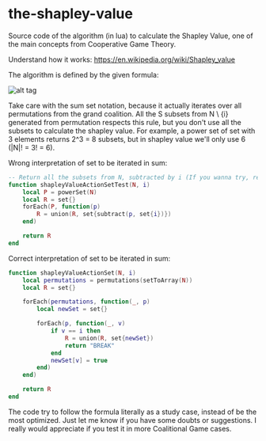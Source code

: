 # the-shapley-value
Source code of the algorithm (in lua) to calculate the Shapley Value, one of the main concepts from Cooperative Game Theory.

Understand how it works: https://en.wikipedia.org/wiki/Shapley_value

The algorithm is defined by the given formula:


![alt tag](https://upload.wikimedia.org/math/d/2/8/d2831c6c752aa555486580008c6fe86c.png)


Take care with the sum set notation, because it actually iterates over all permutations from the grand coalition. 
All the S subsets from N \ {i} generated from permutation respects this rule, but you don't use all the subsets to calculate the 
shapley value. For example, a power set of set with 3 elements returns 2^3 = 8 subsets, but in shapley value we'll only use 6 
(|N|! = 3! = 6).

Wrong interpretation of set to be iterated in sum:
```lua
-- Return all the subsets from N, subtracted by i (If you wanna try, replace shapleyValueActionSet by that call)
function shapleyValueActionSetTest(N, i)
	local P = powerSet(N)
	local R = set{}
	forEach(P, function(p)
		R = union(R, set{subtract(p, set{i})})
	end)

	return R
end
```

Correct interpretation of set to be iterated in sum:
```lua
function shapleyValueActionSet(N, i)
	local permutations = permutations(setToArray(N))
	local R = set{}

	forEach(permutations, function(_, p)
		local newSet = set{}

		forEach(p, function(_, v)
			if v == i then
				R = union(R, set{newSet})
				return "BREAK"
			end
			newSet[v] = true
		end)
	end)

	return R
end
```

The code try to follow the formula literally as a study case, instead of be the most optimized.
Just let me know if you have some doubts or suggestions. I really would appreciate if you test it in more Coalitional Game cases.
